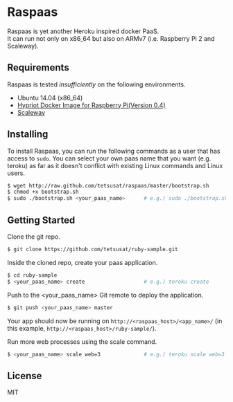 # Raspaas

Raspaas is yet another Heroku inspired docker PaaS.</br>
It can run not only on x86_64 but also on ARMv7 (i.e. Raspberry Pi 2 and Scaleway).

## Requirements

Raspaas is tested *insufficiently* on the following environments.

- Ubuntu 14.04 (x86_64)
- [Hypriot Docker Image for Raspberry Pi(Version 0.4)](http://blog.hypriot.com/downloads/)
- [Scaleway](https://www.scaleway.com/)

## Installing

To install Raspaas, you can run the following commands as a user that has access to `sudo`.
You can select your own paas name that you want (e.g. teroku) as far as it doesn't conflict with existing Linux commands and Linux users.

```sh
$ wget http://raw.github.com/tetsusat/raspaas/master/bootstrap.sh
$ chmod +x bootstrap.sh
$ sudo ./bootstrap.sh <your_paas_name>      # e.g.) sudo ./bootstrap.sh teroku
```

## Getting Started

Clone the git repo.

```sh
$ git clone https://github.com/tetsusat/ruby-sample.git
```

Inside the cloned repo, create your paas application.

```sh
$ cd ruby-sample
$ <your_paas_name> create                   # e.g.) teroku create
```

Push to the <your_paas_name> Git remote to deploy the application.

```sh
$ git push <your_paas_name> master
```

Your app should now be running on `http://<raspaas_host>/<app_name>/` (in this example, `http://<raspaas_host>/ruby-sample/`).

Run more web processes using the scale command.

```sh
$ <your_paas_name> scale web=3              # e.g.) teroku scale web=3
```

## License

MIT
